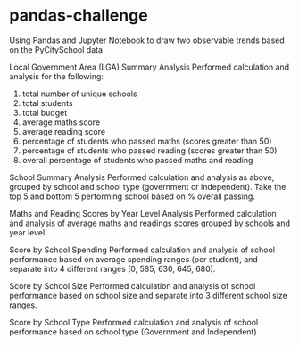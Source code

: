 # pandas-challenge
Using Pandas and Jupyter Notebook to draw two observable trends based on the PyCitySchool data

Local Government Area (LGA) Summary Analysis
Performed calculation and analysis for the following:
1. total number of unique schools
2. total students
3. total budget
4. average maths score
5. average reading score
6. percentage of students who passed maths (scores greater than 50)
7. percentage of students who passed reading (scores greater than 50)
8. overall percentage of students who passed maths and reading

School Summary Analysis
Performed calculation and analysis as above, grouped by school and school type (government or independent). Take the top 5 and bottom 5 performing school based on % overall passing.

Maths and Reading Scores by Year Level Analysis
Performed calculation and analysis of average maths and readings scores grouped by schools and year level.

Score by School Spending
Performed calculation and analysis of school performance based on average spending ranges (per student), and separate into 4 different ranges (0, 585, 630, 645, 680).

Score by School Size
Performed calculation and analysis of school performance based on school size and separate into 3 different school size ranges.

Score by School Type
Performed calculation and analysis of school performance based on school type (Government and Independent)

